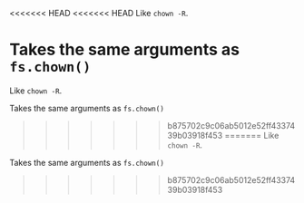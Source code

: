 <<<<<<< HEAD
<<<<<<< HEAD
Like `chown -R`.

Takes the same arguments as `fs.chown()`
=======
Like `chown -R`.

Takes the same arguments as `fs.chown()`
>>>>>>> b875702c9c06ab5012e52ff4337439b03918f453
=======
Like `chown -R`.

Takes the same arguments as `fs.chown()`
>>>>>>> b875702c9c06ab5012e52ff4337439b03918f453
